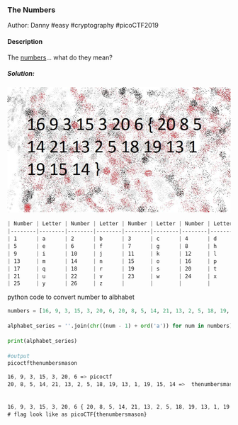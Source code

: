 ### The Numbers

Author: Danny
#easy #cryptography #picoCTF2019 
#### Description

The [numbers](https://jupiter.challenges.picoctf.org/static/f209a32253affb6f547a585649ba4fda/the_numbers.jpg)... what do they mean?

##### Solution:

![TheNumber/the\_numbers.png](TheNumber/the_numbers.jpg)

```css
| Number | Letter | Number | Letter | Number | Letter | Number | Letter |
|--------|--------|--------|--------|--------|--------|--------|--------|
| 1      | a      | 2      | b      | 3      | c      | 4      | d      |
| 5      | e      | 6      | f      | 7      | g      | 8      | h      |
| 9      | i      | 10     | j      | 11     | k      | 12     | l      |
| 13     | m      | 14     | n      | 15     | o      | 16     | p      |
| 17     | q      | 18     | r      | 19     | s      | 20     | t      |
| 21     | u      | 22     | v      | 23     | w      | 24     | x      |
| 25     | y      | 26     | z      |        |        |        |        |

```

python code to convert number to albhabet
```python
numbers = [16, 9, 3, 15, 3, 20, 6, 20, 8, 5, 14, 21, 13, 2, 5, 18, 19, 13, 1, 19, 15, 14]

alphabet_series = ''.join(chr((num - 1) + ord('a')) for num in numbers)

print(alphabet_series)

#output 
picoctfthenumbersmason
```

```css
16, 9, 3, 15, 3, 20, 6 => picoctf
20, 8, 5, 14, 21, 13, 2, 5, 18, 19, 13, 1, 19, 15, 14 =>  thenumbersmason


16, 9, 3, 15, 3, 20, 6 { 20, 8, 5, 14, 21, 13, 2, 5, 18, 19, 13, 1, 19, 15, 14 }
# flag look like as picoCTF{thenumbersmason}
```